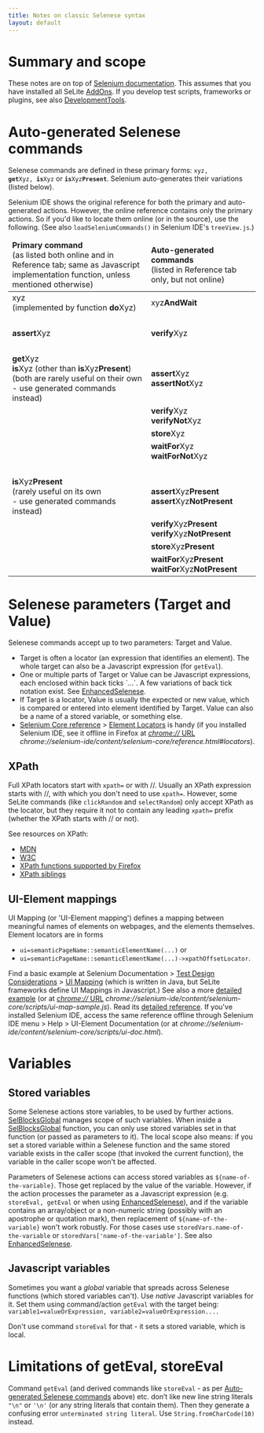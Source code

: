 ```yaml
---
title: Notes on classic Selenese syntax
layout: default
---
```


# Summary and scope
These notes are on top of [Selenium documentation](http://docs.seleniumhq.org/docs/02_selenium_ide.jsp). This assumes that you have installed all SeLite [AddOns](AddOns). If you develop test scripts, frameworks or plugins, see also [DevelopmentTools](DevelopmentTools).

# Auto-generated Selenese commands #
Selenese commands are defined in these primary forms: <code>xyz, <strong>get</strong>Xyz, <strong>is</strong>Xyz</code> or <code><strong>is</strong>Xyz<strong>Present</strong></code>. Selenium auto-generates their variations (listed below).

Selenium IDE shows the original reference for both the primary and auto-generated actions. However, the online reference contains only the primary actions. So if you'd like to locate them online (or in the source), use the following. (See also `loadSeleniumCommands()` in Selenium IDE's `treeView.js`.)

<table>
<thead>
<tr>
    <td><strong>Primary command</strong><br/> (as listed both online and in Reference tab; same as Javascript implementation function, unless mentioned otherwise)</td>
    <td><strong>Auto-generated commands</strong><br/>(listed in Reference tab only, but not online)</td>
</tr>
</thead>
<tbody>
<tr>
    <td> xyz<br>(implemented by function <strong>do</strong>Xyz)</td>
    <td> xyz<strong>AndWait</strong>                       </td>
</tr>
<tr>
    <td>&#160;</td>
    <td>&#160;</td>
</tr>
<tr>
    <td><strong>assert</strong>Xyz</td>
    <td><strong>verify</strong>Xyz</td>
</tr>
<tr>
    <td>&#160;</td>
    <td>&#160;</td>
</tr>
<tr>
    <td><strong>get</strong>Xyz<br><strong>is</strong>Xyz (other than <strong>is</strong>Xyz<strong>Present</strong>)<br> (both are rarely useful on their own<br> - use generated commands instead)</td>
    <td> <strong>assert</strong>Xyz<br><strong>assertNot</strong>Xyz</td>
</tr>
<tr>
    <td>&#160;</td>
    <td> <strong>verify</strong>Xyz<br><strong>verifyNot</strong>Xyz</td>
</tr>
<tr>
    <td>&#160;</td>
    <td> <strong>store</strong>Xyz</td>
</tr>
<tr>
    <td>&#160;</td>
    <td> <strong>waitFor</strong>Xyz<br><strong>waitForNot</strong>Xyz</td>
</tr>
<tr>
    <td>&#160;</td>
    <td>&#160;</td>
</tr>
<tr>
    <td> <strong>is</strong>Xyz<strong>Present</strong><br>(rarely useful on its own<br> - use generated commands instead) </td>
    <td> <strong>assert</strong>Xyz<strong>Present</strong> <br><strong>assert</strong>Xyz<strong>NotPresent</strong> </td>
</tr>
<tr>
    <td>&#160;</td>
    <td> <strong>verify</strong>Xyz<strong>Present</strong> <br><strong>verify</strong>Xyz<strong>NotPresent</strong> </td>
</tr>
<tr>
    <td>&#160;</td>
    <td> <strong>store</strong>Xyz<strong>Present</strong> </td>
</tr>
<tr>
    <td>&#160;</td>
    <td> <strong>waitFor</strong>Xyz<strong>Present</strong> <br><strong>waitFor</strong>Xyz<strong>NotPresent</strong>  </td>
</tr>
</tbody></table>

# Selenese parameters (Target and Value)
Selenese commands accept up to two parameters: Target and Value.

* Target is often a locator (an expression that identifies an element). The whole target can also be a Javascript expression (for `getEval`).
* One or multiple parts of Target or Value can be Javascript expressions, each enclosed within back ticks \`...\`. A few variations of back tick notation exist. See [EnhancedSelenese](EnhancedSelenese).
* If Target is a locator, Value is usually the expected or new value, which is compared or entered into element identified by Target. Value can also be a name of a stored variable, or something else.
* [Selenium Core reference](http://release.seleniumhq.org/selenium-core/1.0.1/reference.html) > [Element Locators](http://release.seleniumhq.org/selenium-core/1.0.1/reference.html#locators) is handy (if you installed Selenium IDE, see it offline in Firefox at [_chrome://_ URL](AboutDocumentation#firefox-chrome-urls-for-documentation-and-gui) _chrome://selenium-ide/content/selenium-core/reference.html#locators_).

## XPath
Full XPath locators start with `xpath=` or with //. Usually an XPath expression starts with //, with which you don't need to use `xpath=`. However, some SeLite commands (like `clickRandom` and `selectRandom`) only accept XPath as the locator, but they require it not to contain any leading `xpath=` prefix (whether the XPath starts with // or not).

See resources on XPath:

* [MDN](https://developer.mozilla.org/en-US/docs/Web/XPath)
* [W3C](http://www.w3.org/TR/xpath/)
* [XPath functions supported by Firefox](https://developer.mozilla.org/en-US/docs/XPath/Functions)
* [XPath siblings](http://stackoverflow.com/questions/365750/xpath-sibling-conditional-testing)

## UI-Element mappings
UI Mapping (or 'UI-Element mapping') defines a mapping between meaningful names of elements on webpages, and the elements themselves. Element locators are in forms

* `ui=semanticPageName::semanticElementName(...)` or
* `ui=semanticPageName::semanticElementName(...)->xpathOffsetLocator`.

Find a basic example at Selenium Documentation > [Test Design Considerations](http://www.seleniumhq.org/docs/06_test_design_considerations.jsp) > [UI Mapping](http://www.seleniumhq.org/docs/06_test_design_considerations.jsp#ui-mapping) (which is written in Java, but SeLite frameworks define UI Mappings in Javascript.) See also a more [detailed example](https://github.com/SeleniumHQ/selenium/blob/master/javascript/selenium-core/scripts/ui-map-sample.js) (or at [_chrome://_ URL](AboutDocumentation#firefox-chrome-urls-for-documentation-and-gui) _chrome://selenium-ide/content/selenium-core/scripts/ui-map-sample.js_). Read its [detailed reference](http://htmlpreview.github.io/?https://github.com/SeleniumHQ/selenium/blob/master/javascript/selenium-core/scripts/ui-doc.html). If you've installed Selenium IDE, access the same reference offline through Selenium IDE menu > Help > UI-Element Documentation (or at _chrome://selenium-ide/content/selenium-core/scripts/ui-doc.html_).

# Variables

## Stored variables
Some Selenese actions store variables, to be used by further actions. [SelBlocksGlobal](SelBlocksGlobal) manages scope of such variables. When inside a [SelBlocksGlobal](SelBlocksGlobal) function, you can only use stored variables set in that function (or passed as parameters to it). The local scope also means: if you set a stored variable within a Selenese function and the same stored variable exists in the caller scope (that invoked the current function), the variable in the caller scope won't be affected.

Parameters of Selenese actions can access stored variables as `${name-of-the-variable}`. Those get replaced by the value of the variable. However, if the action processes the parameter as a Javascript expression (e.g. `storeEval, getEval` or when using [EnhancedSelenese](EnhancedSelenese)), and if the variable contains an array/object or a non-numeric string (possibly with an apostrophe or quotation mark), then replacement of `${name-of-the-variable}` won't work robustly. For those cases use `storedVars.name-of-the-variable` or `storedVars['name-of-the-variable']`. See also [EnhancedSelenese](EnhancedSelenese).

## Javascript variables
Sometimes you want a _global_ variable that spreads across Selenese functions (which stored variables can't). Use _native_ Javascript variables for it. Set them using command/action `getEval` with the target being: `variable1=valueOrExpression, variable2=valueOrExpression....`

Don't use command `storeEval` for that - it sets a stored variable, which is local.

# Limitations of getEval, storeEval
Command `getEval` (and derived commands like `storeEval` - as per [Auto-generated Selenese commands](#auto-generated-selenese-commands) above) etc. don’t like new line string literals `"\n"` or `'\n'` (or any string literals that contain them). Then they generate a confusing error `unterminated string literal`. Use `String.fromCharCode(10)` instead.